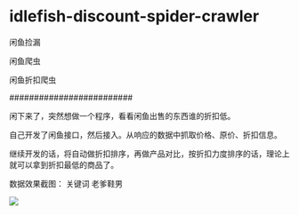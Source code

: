 # idlefish-discount-spider-crawler

闲鱼捡漏

闲鱼爬虫

闲鱼折扣爬虫

#########################


闲下来了，突然想做一个程序，看看闲鱼出售的东西谁的折扣低。

自己开发了闲鱼接口，然后接入。从响应的数据中抓取价格、原价、折扣信息。

继续开发的话，将自动做折扣排序，再做产品对比，按折扣力度排序的话，理论上就可以拿到折扣最低的商品了。


数据效果截图：
关键词 老爹鞋男

![](demo/demo01.png)


